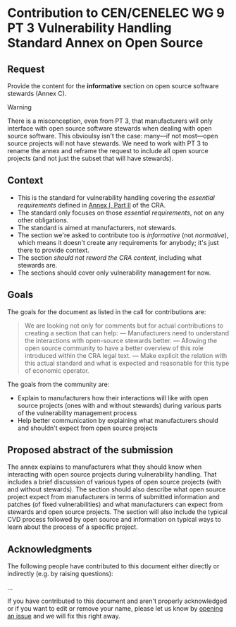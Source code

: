 # Contribution to CEN/CENELEC WG 9 PT 3 Vulnerability Handling Standard Annex on Open Source

## Request

Provide the content for the **informative** section on open source software stewards (Annex C).

> [!WARNING]
> There is a misconception, even from PT 3, that manufacturers will only interface with open source software stewards when dealing with open source software. This obvioulsy isn't the case: many—if not most—open source projects will not have stewards. We need to work with PT 3 to rename the annex and reframe the request to include all open source projects (and not just the subset that will have stewards).

## Context

- This is the standard for vulnerability handling covering the _essential requirements_ defined in [Annex I, Part II](https://eur-lex.europa.eu/legal-content/EN/TXT/HTML/?uri=OJ:L_202402847#anx_I) of the CRA.
- The standard only focuses on those _essential requirements_, not on any other obligations.
- The standard is aimed at manufacturers, not stewards.
- The section we're asked to contribute too is _informative_ (not _normative_), which means it doesn't create any requirements for anybody; it's just there to provide context.
- The section *should not reword the CRA content*, including what stewards are.
- The sections should cover only vulnerability management for now.

## Goals

The goals for the document as listed in the call for contributions are:

> We are looking not only for comments but for actual contributions to creating a section that can help:
> — Manufacturers need to understand the interactions with open-source stewards better.
> — Allowing the open source community to have a better overview of this role introduced within the CRA legal text.
> — Make explicit the relation with this actual standard and what is expected and reasonable for this type of economic operator.
>

The goals from the community are:
- Explain to manufacturers how their interactions will like with open source projects (ones with and without stewards) during various parts of the vulnerability management process
- Help better communication by explaining what manufacturers should and shouldn't expect from open source projects

## Proposed abstract of the submission

The annex explains to manufacturers what they should know when interacting with open source projects during vulnerability handling. That includes a brief discussion of various types of open source projects (with and without stewards). The section should also describe what open source project expect from manufacturers in terms of submitted information and patches (of fixed vulnerabilities) and what manufacturers can expect from stewards and open source projects. The section will also include the typical CVD process followed by open source and information on typical ways to learn about the process of a specific project.

## Acknowledgments

The following people have contributed to this document either directly or indirectly (e.g. by raising questions):

...

If you have contributed to this document and aren't properly acknowledged or if you want to edit or remove your name, please let us know by [opening an issue](https://github.com/orcwg/orcwg/issues/new) and we will fix this right away.
